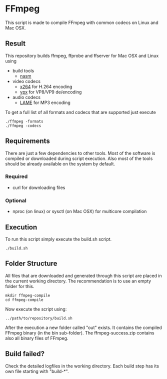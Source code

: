 # FFmpeg
This script is made to compile FFmpeg with common codecs on Linux and Mac OSX.

## Result
This repository builds ffmpeg, ffprobe and ffserver for Mac OSX and Linux using
- build tools
    - [nasm](http://www.nasm.us/)
- video codecs
    - [x264](http://www.videolan.org/developers/x264.html) for H.264 encoding
    - [vpx](https://www.webmproject.org/) for VP8/VP9 de/encoding
- audio codecs
    - [LAME](http://lame.sourceforge.net/) for MP3 encoding

To get a full list of all formats and codecs that are supported just execute
```
./ffmpeg -formats
./ffmpeg -codecs
```

## Requirements
There are just a few dependencies to other tools. Most of the software is compiled or downloaded during script execution. Also most of the tools should be already available on the system by default.

### Required
- curl for downloading files

### Optional
- nproc (on linux) or sysctl (on Mac OSX) for multicore compilation

## Execution
To run this script simply execute the build.sh script.
```
./build.sh
```

## Folder Structure
All files that are downloaded and generated through this script are placed in the current working directory. The recommendation is to use an empty folder for this.
```
mkdir ffmpeg-compile
cd ffmpeg-compile
```

Now execute the script using:
```
../path/to/repository/build.sh
```

After the execution a new folder called "out" exists. It contains the compiled FFmpeg binary (in the bin sub-folder).
The ffmpeg-success.zip contains also all binary files of FFmpeg.

## Build failed?
Check the detailed logfiles in the working directory. Each build step has its own file starting with "build-*".
